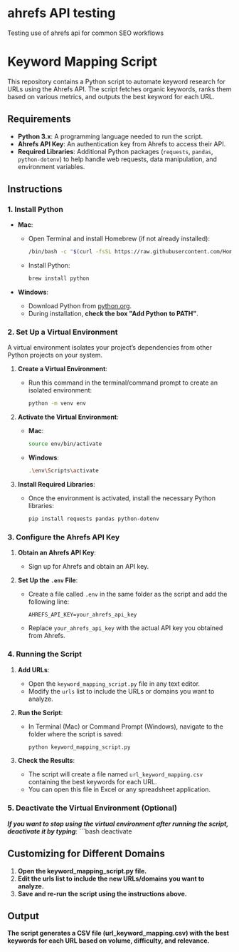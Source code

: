 # ahrefs API testing
Testing use of ahrefs api for common SEO workflows

# Keyword Mapping Script

This repository contains a Python script to automate keyword research for URLs using the Ahrefs API. The script fetches organic keywords, ranks them based on various metrics, and outputs the best keyword for each URL.

## Requirements

- **Python 3.x**: A programming language needed to run the script.
- **Ahrefs API Key**: An authentication key from Ahrefs to access their API.
- **Required Libraries**: Additional Python packages (`requests`, `pandas`, `python-dotenv`) to help handle web requests, data manipulation, and environment variables.

## Instructions

### 1. Install Python

- **Mac**:
  - Open Terminal and install Homebrew (if not already installed):
    ```bash
    /bin/bash -c "$(curl -fsSL https://raw.githubusercontent.com/Homebrew/install/HEAD/install.sh)"
    ```
  - Install Python:
    ```bash
    brew install python
    ```

- **Windows**:
  - Download Python from [python.org](https://www.python.org/downloads/).
  - During installation, **check the box "Add Python to PATH"**.

### 2. Set Up a Virtual Environment

A virtual environment isolates your project’s dependencies from other Python projects on your system.

1. **Create a Virtual Environment**:
   - Run this command in the terminal/command prompt to create an isolated environment:
     ```bash
     python -m venv env
     ```
2. **Activate the Virtual Environment**:
   - **Mac**:
     ```bash
     source env/bin/activate
     ```
   - **Windows**:
     ```bash
     .\env\Scripts\activate
     ```

3. **Install Required Libraries**:
   - Once the environment is activated, install the necessary Python libraries:
     ```bash
     pip install requests pandas python-dotenv
     ```

### 3. Configure the Ahrefs API Key

1. **Obtain an Ahrefs API Key**:
   - Sign up for Ahrefs and obtain an API key.

2. **Set Up the `.env` File**:
   - Create a file called `.env` in the same folder as the script and add the following line:
     ```plaintext
     AHREFS_API_KEY=your_ahrefs_api_key
     ```
   - Replace `your_ahrefs_api_key` with the actual API key you obtained from Ahrefs.

### 4. Running the Script

1. **Add URLs**:
   - Open the `keyword_mapping_script.py` file in any text editor.
   - Modify the `urls` list to include the URLs or domains you want to analyze.

2. **Run the Script**:
   - In Terminal (Mac) or Command Prompt (Windows), navigate to the folder where the script is saved:
     ```bash
     python keyword_mapping_script.py
     ```

3. **Check the Results**:
   - The script will create a file named `url_keyword_mapping.csv` containing the best keywords for each URL.
   - You can open this file in Excel or any spreadsheet application.

### 5. Deactivate the Virtual Environment (Optional)

***If you want to stop using the virtual environment after running the script, deactivate it by typing***:
    ```bash
    deactivate

## Customizing for Different Domains
1. **Open the keyword_mapping_script.py file.**
2. **Edit the urls list to include the new URLs/domains you want to analyze.**
3. **Save and re-run the script using the instructions above.**

## Output
**The script generates a CSV file (url_keyword_mapping.csv) with the best keywords for each URL based on volume, difficulty, and relevance.**